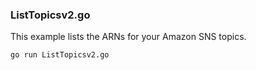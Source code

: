 ### ListTopicsv2.go

This example lists the ARNs for your Amazon SNS topics.

`go run ListTopicsv2.go`
